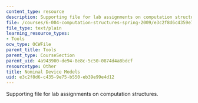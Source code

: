 ```yaml
---
content_type: resource
description: Supporting file for lab assignments on computation structures.
file: /courses/6-004-computation-structures-spring-2009/e3c2f8d6c4359e75b550eb39e99e4d12_nominal.jsim
file_type: text/plain
learning_resource_types:
- Tools
ocw_type: OCWFile
parent_title: Tools
parent_type: CourseSection
parent_uid: 4a943900-de94-8e8c-5c50-0874d4a8bdcf
resourcetype: Other
title: Nominal Device Models
uid: e3c2f8d6-c435-9e75-b550-eb39e99e4d12
---
```

Supporting file for lab assignments on computation structures.

